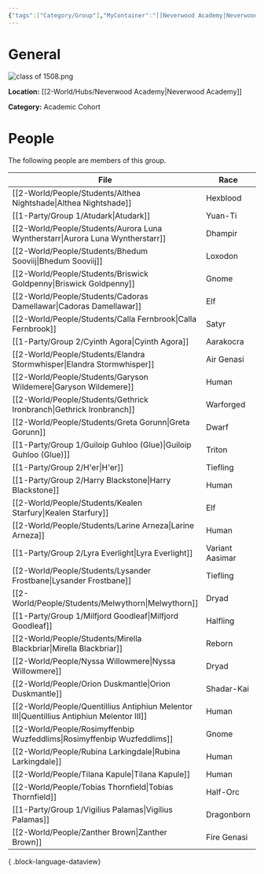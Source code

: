 ```yaml
---
{"tags":["Category/Group"],"MyContainer":"[[Neverwood Academy|Neverwood Academy]]","MyCategory":"Academic Cohort","image":"class of 1508.png","obsidianUIMode":"preview","leader":null,"officers":null,"members":null,"initiates":null,"faction":null,"primary_contact":null,"benefits":[{"standing":1,"reward":"What do they get at level 1?"},{"standing":2,"reward":"What do they get at level 2?"},{"standing":3,"reward":"What do they get at level 3?"}],"dg-publish":true,"dg-path":"World/Groups/Academic Cohorts/Cohort of 1508.md","permalink":"/world/groups/academic-cohorts/cohort-of-1508/","dgPassFrontmatter":true,"updated":"2025-10-03T15:17:08.000+01:00"}
---
```



# General

![class of 1508.png](/img/user/z_Assets/classLogos/class%20of%201508.png)

**Location:** [[2-World/Hubs/Neverwood Academy\|Neverwood Academy]]

**Category:** Academic Cohort 

# People

The following people are members of this group.  


| File                                                                                         | Race            | Gender | College     |
| -------------------------------------------------------------------------------------------- | --------------- | ------ | ----------- |
| [[2-World/People/Students/Althea Nightshade\|Althea Nightshade]]                          | Hexblood        | Female | Witherbloom |
| [[1-Party/Group 1/Atudark\|Atudark]]                                                      | Yuan-Ti         | Male   | Witherbloom |
| [[2-World/People/Students/Aurora Luna Wyntherstarr\|Aurora Luna Wyntherstarr]]            | Dhampir         | Female | Witherbloom |
| [[2-World/People/Students/Bhedum Sooviij\|Bhedum Sooviij]]                                | Loxodon         | Male   | Lorehold    |
| [[2-World/People/Students/Briswick Goldpenny\|Briswick Goldpenny]]                        | Gnome           | Male   | Quandrix    |
| [[2-World/People/Students/Cadoras Damellawar\|Cadoras Damellawar]]                        | Elf             | Male   | Quandrix    |
| [[2-World/People/Students/Calla Fernbrook\|Calla Fernbrook]]                              | Satyr           | Female | Lorehold    |
| [[1-Party/Group 2/Cyinth Agora\|Cyinth Agora]]                                            | Aarakocra       | Female | Lorehold    |
| [[2-World/People/Students/Elandra Stormwhisper\|Elandra Stormwhisper]]                    | Air Genasi      | Female | Prismari    |
| [[2-World/People/Students/Garyson Wildemere\|Garyson Wildemere]]                          | Human           | Male   | Silverquill |
| [[2-World/People/Students/Gethrick Ironbranch\|Gethrick Ironbranch]]                      | Warforged       | Male   | Quandrix    |
| [[2-World/People/Students/Greta Gorunn\|Greta Gorunn]]                                    | Dwarf           | Female | Lorehold    |
| [[1-Party/Group 1/Guiloip Guhloo (Glue)\|Guiloip Guhloo (Glue)]]                          | Triton          | Male   | Witherbloom |
| [[1-Party/Group 2/H'er\|H'er]]                                                            | Tiefling        | Female | Prismari    |
| [[1-Party/Group 2/Harry Blackstone\|Harry Blackstone]]                                    | Human           | Male   | Quandrix    |
| [[2-World/People/Students/Kealen Starfury\|Kealen Starfury]]                              | Elf             | Male   | Silverquill |
| [[2-World/People/Students/Larine Arneza\|Larine Arneza]]                                  | Human           | Female | Quandrix    |
| [[1-Party/Group 2/Lyra Everlight\|Lyra Everlight]]                                        | Variant Aasimar | Female | Silverquill |
| [[2-World/People/Students/Lysander Frostbane\|Lysander Frostbane]]                        | Tiefling        | Male   | Prismari    |
| [[2-World/People/Students/Melwythorn\|Melwythorn]]                                        | Dryad           | Male   | Witherbloom |
| [[1-Party/Group 1/Milfjord Goodleaf\|Milfjord Goodleaf]]                                  | Halfling        | Male   | Witherbloom |
| [[2-World/People/Students/Mirella Blackbriar\|Mirella Blackbriar]]                        | Reborn          | Female | Witherbloom |
| [[2-World/People/Nyssa Willowmere\|Nyssa Willowmere]]                                     | Dryad           | Female | Witherbloom |
| [[2-World/People/Orion Duskmantle\|Orion Duskmantle]]                                     | Shadar-Kai      | Male   | Silverquill |
| [[2-World/People/Quentillius Antiphiun Melentor III\|Quentillius Antiphiun Melentor III]] | Human           | Male   | Prismari    |
| [[2-World/People/Rosimyffenbip Wuzfeddlims\|Rosimyffenbip Wuzfeddlims]]                   | Gnome           | Female | Lorehold    |
| [[2-World/People/Rubina Larkingdale\|Rubina Larkingdale]]                                 | Human           | Female | Silverquill |
| [[2-World/People/Tilana Kapule\|Tilana Kapule]]                                           | Human           | Female | Quandrix    |
| [[2-World/People/Tobias Thornfield\|Tobias Thornfield]]                                   | Half-Orc        | Male   | Lorehold    |
| [[1-Party/Group 1/Vigilius Palamas\|Vigilius Palamas]]                                    | Dragonborn      | Male   | Quandrix    |
| [[2-World/People/Zanther Brown\|Zanther Brown]]                                           | Fire Genasi     | Male   | Prismari    |

{ .block-language-dataview}
